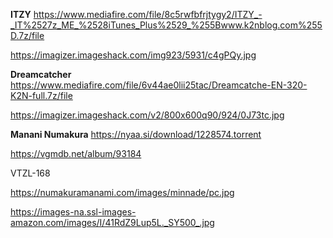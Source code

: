**ITZY**
https://www.mediafire.com/file/8c5rwfbfrjtygy2/ITZY_-_IT%2527z_ME_%2528iTunes_Plus%2529_%255Bwww.k2nblog.com%255D.7z/file


https://imagizer.imageshack.com/img923/5931/c4gPQy.jpg


**Dreamcatcher**
https://www.mediafire.com/file/6v44ae0lii25tac/Dreamcatche-EN-320-K2N-full.7z/file

https://imagizer.imageshack.com/v2/800x600q90/924/0J73tc.jpg


**Manani Numakura**
https://nyaa.si/download/1228574.torrent

https://vgmdb.net/album/93184

VTZL-168

https://numakuramanami.com/images/minnade/pc.jpg

https://images-na.ssl-images-amazon.com/images/I/41RdZ9Lup5L._SY500_.jpg
